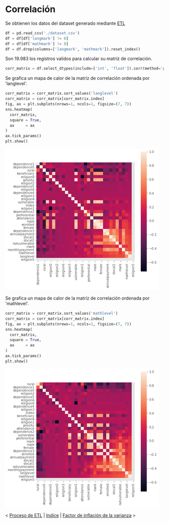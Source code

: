 # Correlación

Se obtienen los datos del dataset generado mediante [ETL](https://darkanfi.github.io/thesis-project/etl)

```python
df = pd.read_csv('./dataset.csv')
df = df[df['langmark'] != 0]
df = df[df['mathmark'] != 0]
df = df.drop(columns=['langmark', 'mathmark']).reset_index()
```

Son 19.983 los registros validos para calcular su matríz de correlación.

```python
corr_matrix = df.select_dtypes(include=['int', 'float']).corr(method='pearson')
```

Se grafica un mapa de calor de la matríz de correlación ordenada por 'langlevel'.

```python
corr_matrix = corr_matrix.sort_values('langlevel')
corr_matrix = corr_matrix[corr_matrix.index]
fig, ax = plt.subplots(nrows=1, ncols=1, figsize=(7, 7))
sns.heatmap(
  corr_matrix,
  square = True,
  ax     = ax
)
ax.tick_params()
plt.show()
```

![langmark corr matrix heatmap](https://raw.githubusercontent.com/DarkAnfi/thesis-project/main/src/lang_heatmap.png "Corr matrix heatmap for langmark")

Se grafica un mapa de calor de la matríz de correlación ordenada por 'mathlevel'.

```python
corr_matrix = corr_matrix.sort_values('mathlevel')
corr_matrix = corr_matrix[corr_matrix.index]
fig, ax = plt.subplots(nrows=1, ncols=1, figsize=(7, 7))
sns.heatmap(
  corr_matrix,
  square = True,
  ax     = ax
)
ax.tick_params()
plt.show()
```

![mathmark corr matrix heatmap](https://raw.githubusercontent.com/DarkAnfi/thesis-project/main/src/math_heatmap.png "Corr matrix heatmap for mathmark")

\< [Proceso de ETL](https://darkanfi.github.io/thesis-project/etl) \| [Indice](https://darkanfi.github.io/thesis-project) \| [Factor de inflación de la varianza](https://darkanfi.github.io/thesis-project/vif) \>
